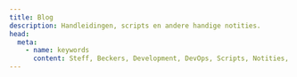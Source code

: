 ```yaml
---
title: Blog
description: Handleidingen, scripts en andere handige notities.
head:
  meta:
    - name: keywords
      content: Steff, Beckers, Development, DevOps, Scripts, Notities, Handleidingen, Blog
---
```

